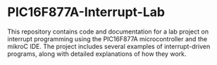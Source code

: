 # PIC16F877A-Interrupt-Lab
 This repository contains code and documentation for a lab project on interrupt programming using the PIC16F877A microcontroller and the mikroC IDE. The project includes several examples of interrupt-driven programs, along with detailed explanations of how they work.

